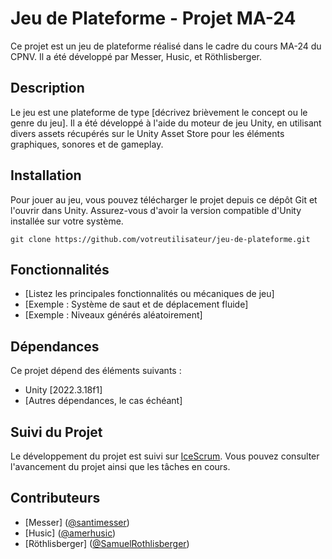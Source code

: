 # Jeu de Plateforme - Projet MA-24

Ce projet est un jeu de plateforme réalisé dans le cadre du cours MA-24 du CPNV. Il a été développé par Messer, Husic, et Röthlisberger. 

## Description

Le jeu est une plateforme de type [décrivez brièvement le concept ou le genre du jeu]. Il a été développé à l'aide du moteur de jeu Unity, en utilisant divers assets récupérés sur le Unity Asset Store pour les éléments graphiques, sonores et de gameplay.

## Installation

Pour jouer au jeu, vous pouvez télécharger le projet depuis ce dépôt Git et l'ouvrir dans Unity. Assurez-vous d'avoir la version compatible d'Unity installée sur votre système.

```
git clone https://github.com/votreutilisateur/jeu-de-plateforme.git
```

## Fonctionnalités

- [Listez les principales fonctionnalités ou mécaniques de jeu]
- [Exemple : Système de saut et de déplacement fluide]
- [Exemple : Niveaux générés aléatoirement]

## Dépendances

Ce projet dépend des éléments suivants :
- Unity [2022.3.18f1]
- [Autres dépendances, le cas échéant]

## Suivi du Projet

Le développement du projet est suivi sur [IceScrum](https://cloud.icescrum.com/p/JEU/#/project). Vous pouvez consulter l'avancement du projet ainsi que les tâches en cours.

## Contributeurs

- [Messer] ([@santimesser](https://github.com/santimesser))
- [Husic] ([@amerhusic](https://github.com/amerhusic))
- [Röthlisberger] ([@SamuelRothlisberger](https://github.com/SamuelRothlisberger))
